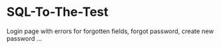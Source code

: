# SQL-To-The-Test

Login page with errors for forgotten fields, forgot password, create new password ...
